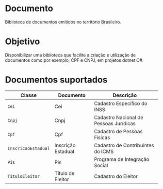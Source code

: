 # Documento

Biblioteca de documentos emitidos no território Brasileiro.

# Objetivo

Disponibilizar uma biblioteca que facilite a criação e utilização de documentos como por exemplo, CPF e CNPJ, em projetos dotnet C#.

# Documentos suportados

| Classe | Documento | Descrição |
|-|-|-|
| ``` Cei ``` | Cei | Cadastro Específico do INSS |
| ``` Cnpj ``` | Cnpj | Cadastro Nacional de Pessoas Jurídicas |
| ``` Cpf ``` | Cpf | Cadastro de Pessoas Fisícas |
| ``` InscricaoEstadual ``` | Inscrição Estadual | Cadastro de Contribuintes do ICMS |
| ``` Pis ``` | Pis | Programa de Integração Social  |
| ``` TituloEleitor ``` | Título de Eleitor | Cadastro do Eleitor |
